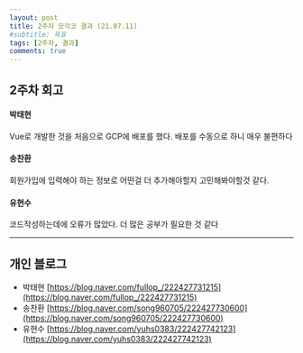 ```yaml
---
layout: post
title: 2주차 모각코 결과 (21.07.11)
#subtitle: 목표
tags: [2주차, 결과]
comments: true
---
```


## 2주차 회고

#### 박태현
Vue로 개발한 것을 처음으로 GCP에 배포를 했다. 배포를 수동으로 하니 매우 불편하다

#### 송찬환
회원가입에 입력해야 하는 정보로 어떤걸 더 추가해야할지 고민해봐야할것 같다.

#### 유현수
코드작성하는데에 오류가 많았다. 더 많은 공부가 필요한 것 같다

---
## 개인 블로그

- 박태현 [https://blog.naver.com/fullop_/222427731215](https://blog.naver.com/fullop_/222427731215)
- 송찬환 [https://blog.naver.com/song960705/222427730600](https://blog.naver.com/song960705/222427730600)
- 유현수 [https://blog.naver.com/yuhs0383/222427742123](https://blog.naver.com/yuhs0383/222427742123)
